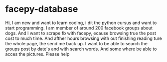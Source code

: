 # facepy-database
Hi, I am new and want to learn coding, i dit the python cursus and want to start programming. I am member of around 200 facebook groups about dogs. And I want to scrape fb with facepy, ecause browsing true the post cost to much time. And afther hours browsing with out finishing reading ture the whole page, the send me back up.  I want to be able to search the groups post by date's and with search words. And some where be able to acces the pictures. Please help 
